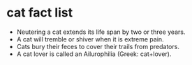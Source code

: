 # cat fact list

- Neutering a cat extends its life span by two or three years.
- A cat will tremble or shiver when it is extreme pain.
- Cats bury their feces to cover their trails from predators.
- A cat lover is called an Ailurophilia (Greek: cat+lover).

